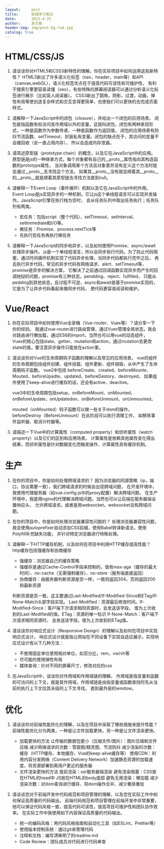 ```yaml
---
layout:     post
title:      前端学习笔记
date:       2023-4-25
author:     呆贝斯
header-img: img/post-bg-rwd.jpg
catalog: true
---
```

# HTML/CSS/JS

1. 请谈谈你对HTML5和CSS3新特性的理解。你在实际项目中如何运用这些新特性？
   HTML5新出了许多语义化标签（nav，header，main等）和API（canvas,webGL），语义化标签优点在于提高代码可读性和可维护性，
   有利于搜索引擎更容易读懂（seo），有些特殊的屏幕阅读器可以通过分析语义化标签进行展示（比如盲人阅读器）。
   CSS3新出了圆角，阴影，过渡，动画，弹性布局等使创造复杂样式和交互变得更简单，也使我们可以更快的去完成页面样式。

2. 请解释一下JavaScript中的闭包（closure），并给出一个闭包的应用场景。
   闭包是指函数有权访问其作用域以外的变量，这就叫闭包，闭包有两种表现形式，一种是函数作为参数传递，一种是函数作为返回值，
   闭包的应用场景有防抖节流函数、setTimeout、封装私有变量。闭包的缺点在于，其访问的变量不会被回收（会一直占用内存），
   所以会造成内存泄漏。

3. 请简述原型链（prototype chain）的概念，以及它在JavaScript中的应用。
   原型链是js的一种继承方式，每个对象都有自己的__proto__属性指向其构造函数的prototype属性，
   当对象调用某个方法且对象里并没有定义这个方法时就会通过__proto__去寻找这个方法，
   如果其__proto__没有就会顺着其__proto__的__proto__就是顺着其原型链去寻找方法直到null。

4. 请解释一下Event Loop（事件循环）机制以及它在JavaScript中的作用。
    Event Loop是js实现异步的一种机制，它让js这个单线程语言可以实现并发操作。JavaScript引擎在执行栈为空时，
    会从任务队列中取出任务执行；任务队列有两类。
    * 宏任务：包括script（整个代码）、setTimeout、setInterval、setImmediate和I/O等。
    * 微任务：Promise、process.nextTick等
    * 先执行宏任务再执行微任务

5. 请解释一下JavaScript的同步和异步，以及如何使用Promise、async/await处理异步操作。
   js是一个单线程语言，所以会同步执行代码，为了防止代码阻塞，通过时间循环机制实现了代码异步处理，当同步代码都执行完毕之后，
   再去执行异步代码，常见的异步代码有网络请求、alert、setTimeout等，promise是异步的解决方案，
   它解决了之前通过回调函数实现异步而产生的回调地狱的问题，promise有三种状态，pendding、reject、fulfilled，
   只能从pedding到其他状态，且过程不可逆，async和await是基于promise实现的，它是为了让异步代码看起来像同步代码，
   使代码更容易阅读和维护。

# Vue/React
1. 你在实际项目中如何使用Vue全家桶（Vue-router、Vuex等）？请分享一下你的经验。
    我通过vue-router进行路由管理，通过Vuex管理全局状态，我会对路由进行懒加载，通过ES6的import，当然也可以用vue的动态组件，
    Vuex的核心包括state、getter、mutation和action，通过mutation去更改state的值，要注意异步操作只能放在action里。

2. 请谈谈你对Vue的生命周期钩子函数的理解以及常见的应用场景。
   vue的组件的生命周期包括组件创建、组件挂载、组件更新、组件销毁，从中产生了生命周期钩子函数。
   vue2中包括 beforeCreate、created、beforeMounte、Mouted、beforeUpadte、updated、beforeDestory、destroyed，
   如果组件使用了keep-alive进行缓存的话，还会有active、deactive。

   vue3中的生命周期包括setup，onBeforeMount、onMounted、onBeforeUpdate，onUpdatedon、onBeforeUnmount、onUnmounted。

   mouted（onMounted）钩子函数可以做一些关于dom的操作，beforeDestroy（BeforeUnmount）在此阶段可以执行清理工作，
   如移除事件监听器、取消计时器等。

3. 请描述一下Vue中的计算属性（computed property）和侦听属性（watch property）以及它们的区别和应用场景。
   计算属性是依赖其他属性变化得出结果，而侦听属性是针对数据变化而触发操作，计算属性具有缓存机制。

# 生产
1. 在你的项目中，你是如何处理跨域请求的？
    因为浏览器的同源策略（ip，端口，协议需要一致），我们跨域请求的时候会出现跨域问题，
    在开发环境中，我使用代理服务器（如vue.config.js中的proxy配置）解决跨域问题。
    在生产环境中，我是用nginx的代理解决跨域问题。当然也可以让后端在服务器端设置响应头，
    允许跨域请求。或者是用websocket，websocket没有跨域问题。

2. 在你的项目中，你是如何处理浏览器兼容性问题的？
    处理浏览器兼容性问题，我会使用autoprefixer自动添加CSS前缀，使用Babel转译新语法，使用Polyfill补充缺失功能，
    并针对特定浏览器进行特殊处理。

3. 请解释一下HTTP缓存机制，以及如何在项目中利用HTTP缓存提高性能？
    http缓存包括强缓存和协商缓存

    * 强缓存：浏览器自己的缓存策略
    * 强缓存是通过Cache-Control字段来控制的，值有max-age（缓存的最大时间）、no-cache（无需强制缓存）、no-store（服务端直接返回）
    * 协商缓存：由服务器判断资源是否一样，一致则返回304，否则返回200和最新资源

    判断资源是否一致，这主要通过Last-Modified/If-Modified-Since和ETag/If-None-Match头部字段实现。
    Last-Modified：资源最后修改时间。If-Modified-Since：客户端下次请求相同资源时，会发送该字段，
    值为上次收到的Last-Modified的值。ETag：资源的唯一标识 If-None-Match：客户端下次请求相同资源时，
    会发送该字段，值为上次收到的ETag值。

4. 请谈谈你对响应式设计（Responsive Design）的理解以及如何在项目中实现响应式设计。
   响应式设计就是指让网站在不同设备下实现自适应展示，实现响应式设计有以下几种方法：
   * 不使用固定单位使用相对单位，如百分比，rem，vw/vh等
   * 尽可能的使用弹性布局
   * 媒体查询：针对不同的屏幕尺寸，修改对应的css

5. 在JavaScript中，谈谈你对作用域和作用域链的理解。
   作用域是指变量和函数的可访问的上下文，就是其作用域，作用域链是由指变量或函数查找时先从当前的执行上下文往其夫级的上下文寻找，
   直到最外层的window。

# 优化
1. 请谈谈你对前端性能优化的理解，以及在项目中采取了哪些措施来提升性能？
    前端性能优化分为两类，一种是让文件加载更快，另一种是让文件渲染更快。
    * 加载更快的方法
    让传输的数据包更小（压缩文件/图片）：图片压缩和文件压缩
    减少网络请求的次数：雪碧图/精灵图、节流防抖
    减少渲染的次数：缓存（HTTP缓存、本地缓存、Vue的keep-alive缓存等）
    使用CDN：利用内容分发网络（Content Delivery Network）加速静态资源的加载速度，将资源部署到离用户更近的服务器
    * 文件渲染更快的方法
    提前渲染：ssr服务器端渲染
    避免渲染阻塞：CSS放在HTML的head中 JS放在HTML的body底部
    避免无用渲染：懒加载
    减少渲染次数：对dom查询进行缓存、将dom操作合并、减少重排重绘

2. 请谈谈您对于前端开发中代码规范和项目管理的理解，以及您在实际工作中如何保证高质量的代码输出。
   前端代码规范和项目管理在前端开发中非常重要，他可以保证代码风格一致，提高代码可读性，提高项目可维护性和团队协作效率。
   在实际工作中我使用如下内容保证高质量的代码输出。
   * 统一的编码风格：用代码风格指南和自动化工具（如ESLint、Prettier等）
   * 使用版本控制系统：通过git来管理代码
   * 注释和文档：编写清晰明了的readme.md
   * Code Review：团队成员对代码进行代码审查